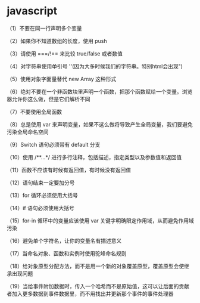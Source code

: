 # javascript

（1）不要在同一行声明多个变量

（2）如果你不知道数组的长度，使用 push

（3）请使用 ===/!== 来比较 true/false 或者数值

（4）对字符串使用单引号 ''(因为大多时候我们的字符串。特别html会出现")

（5）使用对象字面量替代 new Array 这种形式

（6）绝对不要在一个非函数块里声明一个函数，把那个函数赋给一个变量。浏览器允许你这么做，但是它们解析不同

（7）不要使用全局函数

（8）总是使用 var 来声明变量，如果不这么做将导致产生全局变量，我们要避免污染全局命名空间

（9）Switch 语句必须带有 default 分支

（10）使用 /**...*/ 进行多行注释，包括描述，指定类型以及参数值和返回值

（11）函数不应该有时候有返回值，有时候没有返回值

（12）语句结束一定要加分号

（13）for 循环必须使用大括号

（14）if 语句必须使用大括号

（15）for-in 循环中的变量应该使用 var 关键字明确限定作用域，从而避免作用域污染

（16）避免单个字符名，让你的变量名有描述意义

（17）当命名对象、函数和实例时使用驼峰命名规则

（18）给对象原型分配方法，而不是用一个新的对象覆盖原型，覆盖原型会使继承出现问题

（19）当给事件附加数据时，传入一个哈希而不是原始值，这可以让后面的贡献者加入更多数据到事件数据里，而不用找出并更新那个事件的事件处理器